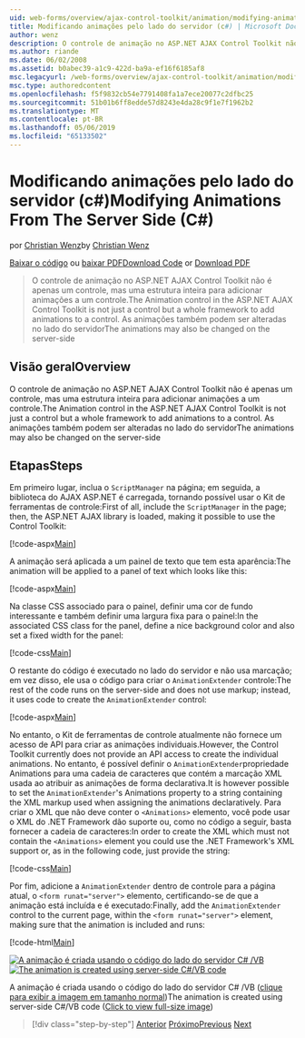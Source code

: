 ```yaml
---
uid: web-forms/overview/ajax-control-toolkit/animation/modifying-animations-from-the-server-side-cs
title: Modificando animações pelo lado do servidor (c#) | Microsoft Docs
author: wenz
description: O controle de animação no ASP.NET AJAX Control Toolkit não é apenas um controle, mas uma estrutura inteira para adicionar animações a um controle. As animações podem também...
ms.author: riande
ms.date: 06/02/2008
ms.assetid: b0abec39-a1c9-422d-ba9a-ef16f6185af8
msc.legacyurl: /web-forms/overview/ajax-control-toolkit/animation/modifying-animations-from-the-server-side-cs
msc.type: authoredcontent
ms.openlocfilehash: f5f9832cb54e7791408fa1a7ece20077c2dfbc25
ms.sourcegitcommit: 51b01b6ff8edde57d8243e4da28c9f1e7f1962b2
ms.translationtype: MT
ms.contentlocale: pt-BR
ms.lasthandoff: 05/06/2019
ms.locfileid: "65133502"
---
```

# <a name="modifying-animations-from-the-server-side-c"></a><span data-ttu-id="2c7b8-104">Modificando animações pelo lado do servidor (c#)</span><span class="sxs-lookup"><span data-stu-id="2c7b8-104">Modifying Animations From The Server Side (C#)</span></span>

<span data-ttu-id="2c7b8-105">por [Christian Wenz](https://github.com/wenz)</span><span class="sxs-lookup"><span data-stu-id="2c7b8-105">by [Christian Wenz](https://github.com/wenz)</span></span>

<span data-ttu-id="2c7b8-106">[Baixar o código](http://download.microsoft.com/download/f/9/a/f9a26acd-8df4-4484-8a18-199e4598f411/Animation9.cs.zip) ou [baixar PDF](http://download.microsoft.com/download/6/7/1/6718d452-ff89-4d3f-a90e-c74ec2d636a3/animation9CS.pdf)</span><span class="sxs-lookup"><span data-stu-id="2c7b8-106">[Download Code](http://download.microsoft.com/download/f/9/a/f9a26acd-8df4-4484-8a18-199e4598f411/Animation9.cs.zip) or [Download PDF](http://download.microsoft.com/download/6/7/1/6718d452-ff89-4d3f-a90e-c74ec2d636a3/animation9CS.pdf)</span></span>

> <span data-ttu-id="2c7b8-107">O controle de animação no ASP.NET AJAX Control Toolkit não é apenas um controle, mas uma estrutura inteira para adicionar animações a um controle.</span><span class="sxs-lookup"><span data-stu-id="2c7b8-107">The Animation control in the ASP.NET AJAX Control Toolkit is not just a control but a whole framework to add animations to a control.</span></span> <span data-ttu-id="2c7b8-108">As animações também podem ser alteradas no lado do servidor</span><span class="sxs-lookup"><span data-stu-id="2c7b8-108">The animations may also be changed on the server-side</span></span>

## <a name="overview"></a><span data-ttu-id="2c7b8-109">Visão geral</span><span class="sxs-lookup"><span data-stu-id="2c7b8-109">Overview</span></span>

<span data-ttu-id="2c7b8-110">O controle de animação no ASP.NET AJAX Control Toolkit não é apenas um controle, mas uma estrutura inteira para adicionar animações a um controle.</span><span class="sxs-lookup"><span data-stu-id="2c7b8-110">The Animation control in the ASP.NET AJAX Control Toolkit is not just a control but a whole framework to add animations to a control.</span></span> <span data-ttu-id="2c7b8-111">As animações também podem ser alteradas no lado do servidor</span><span class="sxs-lookup"><span data-stu-id="2c7b8-111">The animations may also be changed on the server-side</span></span>

## <a name="steps"></a><span data-ttu-id="2c7b8-112">Etapas</span><span class="sxs-lookup"><span data-stu-id="2c7b8-112">Steps</span></span>

<span data-ttu-id="2c7b8-113">Em primeiro lugar, inclua o `ScriptManager` na página; em seguida, a biblioteca do AJAX ASP.NET é carregada, tornando possível usar o Kit de ferramentas de controle:</span><span class="sxs-lookup"><span data-stu-id="2c7b8-113">First of all, include the `ScriptManager` in the page; then, the ASP.NET AJAX library is loaded, making it possible to use the Control Toolkit:</span></span>

[!code-aspx[Main](modifying-animations-from-the-server-side-cs/samples/sample1.aspx)]

<span data-ttu-id="2c7b8-114">A animação será aplicada a um painel de texto que tem esta aparência:</span><span class="sxs-lookup"><span data-stu-id="2c7b8-114">The animation will be applied to a panel of text which looks like this:</span></span>

[!code-aspx[Main](modifying-animations-from-the-server-side-cs/samples/sample2.aspx)]

<span data-ttu-id="2c7b8-115">Na classe CSS associado para o painel, definir uma cor de fundo interessante e também definir uma largura fixa para o painel:</span><span class="sxs-lookup"><span data-stu-id="2c7b8-115">In the associated CSS class for the panel, define a nice background color and also set a fixed width for the panel:</span></span>

[!code-css[Main](modifying-animations-from-the-server-side-cs/samples/sample3.css)]

<span data-ttu-id="2c7b8-116">O restante do código é executado no lado do servidor e não usa marcação; em vez disso, ele usa o código para criar o `AnimationExtender` controle:</span><span class="sxs-lookup"><span data-stu-id="2c7b8-116">The rest of the code runs on the server-side and does not use markup; instead, it uses code to create the `AnimationExtender` control:</span></span>

[!code-aspx[Main](modifying-animations-from-the-server-side-cs/samples/sample4.aspx)]

<span data-ttu-id="2c7b8-117">No entanto, o Kit de ferramentas de controle atualmente não fornece um acesso de API para criar as animações individuais.</span><span class="sxs-lookup"><span data-stu-id="2c7b8-117">However, the Control Toolkit currently does not provide an API access to create the individual animations.</span></span> <span data-ttu-id="2c7b8-118">No entanto, é possível definir o `AnimationExtender`propriedade Animations para uma cadeia de caracteres que contém a marcação XML usada ao atribuir as animações de forma declarativa.</span><span class="sxs-lookup"><span data-stu-id="2c7b8-118">It is however possible to set the `AnimationExtender`'s Animations property to a string containing the XML markup used when assigning the animations declaratively.</span></span> <span data-ttu-id="2c7b8-119">Para criar o XML que não deve conter o `<Animations>` elemento, você pode usar o XML do .NET Framework dão suporte ou, como no código a seguir, basta fornecer a cadeia de caracteres:</span><span class="sxs-lookup"><span data-stu-id="2c7b8-119">In order to create the XML which must not contain the `<Animations>` element you could use the .NET Framework's XML support or, as in the following code, just provide the string:</span></span>

[!code-css[Main](modifying-animations-from-the-server-side-cs/samples/sample5.css)]

<span data-ttu-id="2c7b8-120">Por fim, adicione a `AnimationExtender` dentro de controle para a página atual, o `<form runat="server">` elemento, certificando-se de que a animação está incluída e é executado:</span><span class="sxs-lookup"><span data-stu-id="2c7b8-120">Finally, add the `AnimationExtender` control to the current page, within the `<form runat="server">` element, making sure that the animation is included and runs:</span></span>

[!code-html[Main](modifying-animations-from-the-server-side-cs/samples/sample6.html)]

<span data-ttu-id="2c7b8-121">[![A animação é criada usando o código do lado do servidor C# /VB](modifying-animations-from-the-server-side-cs/_static/image2.png)](modifying-animations-from-the-server-side-cs/_static/image1.png)</span><span class="sxs-lookup"><span data-stu-id="2c7b8-121">[![The animation is created using server-side C#/VB code](modifying-animations-from-the-server-side-cs/_static/image2.png)](modifying-animations-from-the-server-side-cs/_static/image1.png)</span></span>

<span data-ttu-id="2c7b8-122">A animação é criada usando o código do lado do servidor C# /VB ([clique para exibir a imagem em tamanho normal](modifying-animations-from-the-server-side-cs/_static/image3.png))</span><span class="sxs-lookup"><span data-stu-id="2c7b8-122">The animation is created using server-side C#/VB code ([Click to view full-size image](modifying-animations-from-the-server-side-cs/_static/image3.png))</span></span>

> [!div class="step-by-step"]
> <span data-ttu-id="2c7b8-123">[Anterior](triggering-an-animation-in-another-control-cs.md)
> [Próximo](executing-animations-using-client-side-code-cs.md)</span><span class="sxs-lookup"><span data-stu-id="2c7b8-123">[Previous](triggering-an-animation-in-another-control-cs.md)
[Next](executing-animations-using-client-side-code-cs.md)</span></span>
